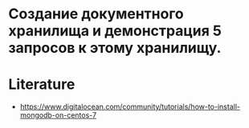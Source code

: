 # Создание документного хранилища и демонстрация 5 запросов к этому хранилищу.



# Literature

- https://www.digitalocean.com/community/tutorials/how-to-install-mongodb-on-centos-7